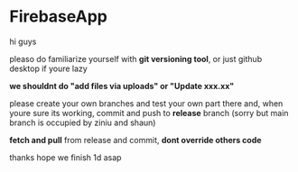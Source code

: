 # FirebaseApp

hi guys

pleaso do familiarize yourself with **git versioning tool**, or just github desktop if youre lazy

**we shouldnt do "add files via uploads" or "Update xxx.xx"**

please create your own branches and test your own part there and, when youre sure its working, commit and push to **release** branch (sorry but main branch is occupied by ziniu and shaun)

**fetch and pull** from release and commit, **dont override others code** 

thanks
hope we finish 1d asap
